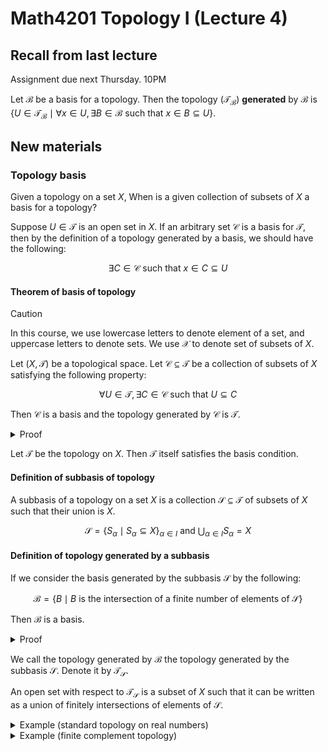 # Math4201 Topology I (Lecture 4)

## Recall from last lecture

Assignment due next Thursday. 10PM

Let $\mathcal{B}$ be a basis for a topology. Then the topology ($\mathcal{T}_{\mathcal{B}}$) **generated** by $\mathcal{B}$ is $\{U\in \mathcal{T}_{\mathcal{B}} \mid \forall x\in U, \exists B\in \mathcal{B} \text{ such that } x\in B\subseteq U\}$.

## New materials

### Topology basis

Given a topology on a set $X$, When is a given collection of subsets of $X$ a basis for a topology?

Suppose $U\in\mathcal{T}$ is an open set in $X$. If an arbitrary set $\mathcal{C}$ is a basis for $\mathcal{T}$, then by the definition of a topology generated by a basis, we should have the following:

$$
\exists C\in \mathcal{C} \text{ such that } x\in C\subseteq U
$$

#### Theorem of basis of topology

> [!CAUTION]
>
> In this course, we use lowercase letters to denote element of a set, and uppercase letters to denote sets. We use $\mathcal{X}$ to denote set of subsets of $X$.

Let $(X,\mathcal{T})$ be a topological space. Let $\mathcal{C}\subseteq \mathcal{T}$ be a collection of subsets of $X$ satisfying the following property:

$$
\forall U\in \mathcal{T}, \exists C\in \mathcal{C} \text{ such that } U\subseteq C
$$

Then $\mathcal{C}$ is a basis and the topology generated by $\mathcal{C}$ is $\mathcal{T}$.

<details>
<summary>Proof</summary>

We want to show that $\mathcal{C}$ is a basis.

> Recall the definition of a basis:
>
> 1. $\forall x\in X$, there is $B\in \mathcal{B}$ such that $x\in B$
> 2. $\forall B_1,B_2\in \mathcal{B}$, $\forall x\in B_1\cap B_2$, there is $B_3\in \mathcal{B}$ such that $x\in B_3\subseteq B_1\cap B_2$

First, we want to show that $\mathcal{C}$ satisfies the first property.

Take $x\in X$. Since $X\in \mathcal{T}$, we can apply the given condition ($
\forall U\in \mathcal{T}, \exists C\in \mathcal{C} \text{ such that } U\subseteq C
$) to get $C\in \mathcal{C}$ such that $x\in C\subseteq X$.

Next, we want to show that $\mathcal{C}$ satisfies the second property.

Let $C_1,C_2\in \mathcal{C}$ and $x\in C_1\cap C_2$. Since $C_1,C_2\in \mathcal{T}$, by the definition of $\mathcal{T}$, we have $U=C_1\cap C_2\in \mathcal{T}$. 

We can apply the given condition to get $C_3\in \mathcal{C}$ such that $x\in C_3\subseteq U=C_1\cap C_2$.

---

Then we want to show that the topology generated by $\mathcal{C}$ is $\mathcal{T}$.

> Recall the definition of the topology generated by a basis:
>
> To prove this, we need to show that $\forall U\in \mathcal{T}\implies U\in \mathcal{T}_{\mathcal{C}}$ and $\forall U\in \mathcal{T}_{\mathcal{C}}\implies U\in \mathcal{T}$.
>
> Moreover, from last lecture, we have $U\in \mathcal{T}_{\mathcal{B}}\iff U=\bigcup_{\alpha \in I} B_\alpha$ for some $\{B_\alpha\}_{\alpha \in I}\subseteq \mathcal{B}$.

First, we want to show that $\forall U\in \mathcal{T}_{\mathcal{C}}\implies U\in \mathcal{T}$.

Let $U=\bigcup_{\alpha \in I} C_\alpha$ for some $\{C_\alpha\}_{\alpha \in I}\subseteq \mathcal{C}$. Then since $C_\alpha\in \mathcal{T}$, by the definition of $\mathcal{T}$, we have $U\in \mathcal{T}$.

Next, we want to show that $\forall U\in \mathcal{T}\implies U\in \mathcal{T}_{\mathcal{C}}$.

Let $U\in \mathcal{T}$. Then $\forall x\in U$ by the given condition, we have $C\in \mathcal{C}$ such that $x\in C\subseteq U$.

So, $U=\bigcup_{\alpha \in I} C_\alpha\in \mathcal{T}_{\mathcal{C}}$. (using the [same trick last time](https://notenextra.trance-0.com/Math4201/Math4201_L3#lemma))

</details>

Let $\mathcal{T}$ be the topology on $X$. Then $\mathcal{T}$ itself satisfies the basis condition.

#### Definition of subbasis of topology

A subbasis of a topology on a set $X$ is a collection $\mathcal{S}\subseteq \mathcal{T}$ of subsets of $X$ such that their union is $X$.

$$
\mathcal{S}=\{S_{\alpha}\mid S_\alpha\subseteq X\}_{\alpha \in I}\text{  and  }\bigcup_{\alpha \in I} S_\alpha=X
$$

#### Definition of topology generated by a subbasis

If we consider the basis generated by the subbasis $\mathcal{S}$ by the following:

$$
\mathcal{B}=\{B\mid B\text{ is the intersection of a finite number of elements of }\mathcal{S}\}
$$

Then $\mathcal{B}$ is a basis.

<details>
<summary>Proof</summary>

First, $\forall x\in X$, there is $S_\alpha\in \mathcal{S}$ such that $x\in S_\alpha$. In particular, $x\in \mathcal{B}$.

Second, let $B_1,B_2\in \mathcal{B}$. Since $B_1$ is the intersection of a finite number of elements of $\mathcal{S}$, we have $B_1=\bigcap_{i=1}^n S_{i_1}, B_2=\bigcap_{i=1}^n S_{i_2}$ for some $S_{i_1},S_{i_2}\in \mathcal{S}$.

So $B_1\cap B_2$ is the intersection of finitely many elements of $\mathcal{S}$.

So $B_1\cap B_2\in \mathcal{B}$.

</details>

We call the topology generated by $\mathcal{B}$ the topology generated by the subbasis $\mathcal{S}$. Denote it by $\mathcal{T}_{\mathcal{S}}$.

An open set with respect to $\mathcal{T}_{\mathcal{S}}$ is a subset of $X$ such that it can be written as a union of finitely intersections of elements of $\mathcal{S}$.

<details>

<summary>Example (standard topology on real numbers)</summary>

Let $X=\mathbb{R}$. Take $\mathcal{S}=\{(-\infty, a)|a\in \mathbb{R}\}\cup \{(a,+\infty)|a\in \mathbb{R}\}$.

We claim this is a subbasis of the standard topology on $\mathbb{R}$.

The basis $\mathcal{B}$ associated with $\mathcal{S}$ is the collection of all open intervals.

$$
\mathcal{B}=\{(a,b)=(-\infty, b)\cap (a,+\infty)\}
$$

So, $\mathcal{B}=\mathcal{B}_{st}$ (the standard basis).

This topology on $\mathbb{R}$ is the same as the standard topology on $\mathbb{R}$.

</details>

<details>
<summary>Example (finite complement topology)</summary>

Let $X$ be an arbitrary set. Let $\mathcal{S}$ defined as follows:

$$
\mathcal{S}=\{S\subseteq X\mid S=X\setminus \{x\} \text{ for some } x\in X\}
$$

Let $x,y\in X$ and $x\neq y$. Then $S_x=X\setminus \{x\}$ and $S_y=X\setminus \{y\}$ are two elements of $\mathcal{S}$. Since $x\neq y$, we have $S_x\cup S_y=X\setminus \{x\}\cup X\setminus \{y\}=X$. So $\mathcal{S}$ is a subbasis of $X$.

So, the basis associated with $\mathcal{S}$, $\mathcal{B}$, is the collection of subsets of $X$ with finite complement.

This is in fact a topology, which is the **finite complement topology** on $X$.

</details>
